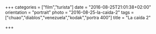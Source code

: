 +++
categories = ["film","turista"]
date = "2016-08-25T21:01:38+02:00"
orientation = "portrait"
photo = "2016-08-25-la-caida-2"
tags = ["chuao","diablos","venezuela","kodak","portra 400"]
title = "La caída 2"

+++
